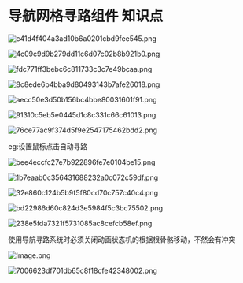 # 导航网格寻路组件 知识点

![c41d4f404a3ad10b6a0201cbd9fee545.png](image/c41d4f404a3ad10b6a0201cbd9fee545.png)

![4c09c9d9b279dd11c6d07c02b8b921b0.png](image/4c09c9d9b279dd11c6d07c02b8b921b0.png)

![fdc771ff3bebc6c811733c3c7e49bcaa.png](image/fdc771ff3bebc6c811733c3c7e49bcaa.png)

![8c8ede6b4bba9d80493143b7afe26018.png](image/8c8ede6b4bba9d80493143b7afe26018.png)

![aecc50e3d50b156bc4bbe80031601f91.png](image/aecc50e3d50b156bc4bbe80031601f91.png)

![91310c5eb5e0445d1c8c331c66c61013.png](image/91310c5eb5e0445d1c8c331c66c61013.png)

![76ce77ac9f374d5f9e2547175462bdd2.png](image/76ce77ac9f374d5f9e2547175462bdd2.png)

eg:设置鼠标点击自动寻路

![bee4eccfc27e7b922896fe7e0104be15.png](image/bee4eccfc27e7b922896fe7e0104be15.png)

![1b7eaab0c356431688232a0c072c59df.png](image/1b7eaab0c356431688232a0c072c59df.png)

![32e860c124b5b9f5f80cd70c757c40c4.png](image/32e860c124b5b9f5f80cd70c757c40c4.png)

![bd22986d60c824d3e5984f5c3bc75502.png](image/bd22986d60c824d3e5984f5c3bc75502.png)

![238e5fda7321f5731085ac8cefcb58ef.png](image/238e5fda7321f5731085ac8cefcb58ef.png)

使用导航寻路系统时必须关闭动画状态机的根据根骨骼移动，不然会有冲突

![Image.png](image/Image.png)

![7006623df701db65c8f18cfe42348002.png](image/7006623df701db65c8f18cfe42348002.png)
